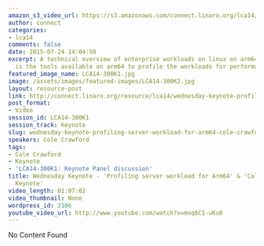 ```yaml
---
amazon_s3_video_url: https://s3.amazonaws.com/connect.linaro.org/lca14/videos/03-05-Wednesday/Wednesday+Keynote+-+%2527Profiling+server+workload+for+Arm64%2527+%2526+%2527Cole+Crawford+Keynote%2527.mp4
author: connect
categories:
- lca14
comments: false
date: 2015-07-24 14:04:58
excerpt: A technical overview of enterprise workloads on linux on arm64, the focus
  is the tools available on arm64 to profile the workloads for performance.
featured_image_name: LCA14-300K1.jpg
image: /assets/images/featured-images/LCA14-300K2.jpg
layout: resource-post
link: http://connect.linaro.org/resource/lca14/wednesday-keynote-profiling-server-workload-for-arm64-cole-crawford-keynote-2/
post_format:
- Video
session_id: LCA14-300K1
session_track: Keynote
slug: wednesday-keynote-profiling-server-workload-for-arm64-cole-crawford-keynote-2
speakers: Cole Crawford
tags:
- Cole Crawford
- Keynote
- 'LCA14-300K1: Keynote Panel discussion'
title: Wednesday Keynote - 'Profiling server workload for Arm64' & 'Cole Crawford
  Keynote'
video_length: 01:07:02
video_thumbnail: None
wordpress_id: 2106
youtube_video_url: http://www.youtube.com/watch?v=mxq6CI-uKu0
---
```


No Content Found
